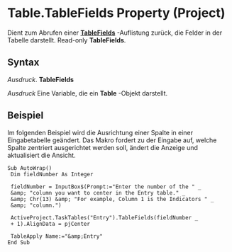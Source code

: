 
# Table.TableFields Property (Project)

Dient zum Abrufen einer  **[TableFields](7f749404-0723-7a17-b83f-f43725c45fc5.md)** -Auflistung zurück, die Felder in der Tabelle darstellt. Read-only **TableFields**.


## Syntax

 _Ausdruck_. **TableFields**

 _Ausdruck_ Eine Variable, die ein **Table** -Objekt darstellt.


## Beispiel

Im folgenden Beispiel wird die Ausrichtung einer Spalte in einer Eingabetabelle geändert. Das Makro fordert zu der Eingabe auf, welche Spalte zentriert ausgerichtet werden soll, ändert die Anzeige und aktualisiert die Ansicht.


```
Sub AutoWrap() 
 Dim fieldNumber As Integer 
 
 fieldNumber = InputBox$(Prompt:="Enter the number of the " _ 
 &amp; "column you want to center in the Entry table." _ 
 &amp; Chr(13) &amp; "For example, Column 1 is the Indicators " _ 
 &amp; "column.") 
 
 ActiveProject.TaskTables("Entry").TableFields(fieldNumber _ 
 + 1).AlignData = pjCenter 
 
 TableApply Name:="&amp;Entry" 
End Sub
```

